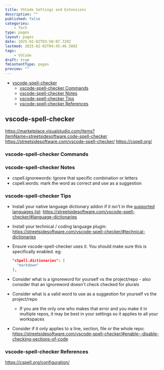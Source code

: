 ```yaml
---
title: VSCode Settings and Extensions
description: ""
published: false
categories:
    - Tech
type: pages
layout: pages
date: 2025-02-02T03:50:07.720Z
lastmod: 2025-02-02T04:45:46.508Z
tags:
    - VSCode
draft: true
fmContentType: pages
preview: ""
---
```



<!-- cSpell:ignore ignoreword,ignorewords -->

<!--- cSpell:disable --->
* [vscode-spell-checker](#vscode-spell-checker)
  * [vscode-spell-checker Commands](#vscode-spell-checker-commands)
  * [vscode-spell-checker Notes](#vscode-spell-checker-notes)
  * [vscode-spell-checker Tips](#vscode-spell-checker-tips)
  * [vscode-spell-checker References](#vscode-spell-checker-references)
<!--- cSpell:enable --->

## vscode-spell-checker

<https://marketplace.visualstudio.com/items?itemName=streetsidesoftware.code-spell-checker>\
<https://streetsidesoftware.com/vscode-spell-checker/>
<https://cspell.org/>

### vscode-spell-checker Commands

### vscode-spell-checker Notes

* cspell.ignorewords: Ignore that specific combination or letters
* cspell.words: mark the word as correct and use as a suggestion

### vscode-spell-checker Tips

* Install your native language dictionary addon if it isn't in the [supported languages list](https://streetsidesoftware.com/vscode-spell-checker/#supported-languages): <https://streetsidesoftware.com/vscode-spell-checker/#language-dictionaries>
* Install your technical / coding language plugin: <https://streetsidesoftware.com/vscode-spell-checker/#technical-dictionaries>
* Ensure vscode-spell-checker uses it. You should make sure this is specifically enabled. eg:

  ```json
  "cSpell.dictionaries": [
    "markdown"
  ],
  ```

* Consider what is a ignoreword for yourself vs the project/repo - also consider that an ignoreword doesn't check checked for plurals
* Consider what is a valid word to use as a suggestion for yourself vs the project/repo
  * If you are the only one who makes that error and you make it in multiple repos, it may be best in your settings so it applies to all your workspaces
* Consider if it only applies to a line, section, file or the whole repo: <https://streetsidesoftware.com/vscode-spell-checker/#enable--disable-checking-sections-of-code>

### vscode-spell-checker References

<https://cspell.org/configuration/>
